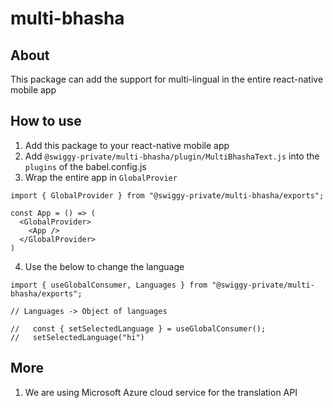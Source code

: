 # multi-bhasha

## About
This package can add the support for multi-lingual in the entire react-native mobile app 

## How to use
1. Add this package to your react-native mobile app
2. Add `@swiggy-private/multi-bhasha/plugin/MultiBhashaText.js` into the `plugins` of the babel.config.js
3. Wrap the entire app in `GlobalProvier`
```
import { GlobalProvider } from "@swiggy-private/multi-bhasha/exports";

const App = () => (
  <GlobalProvider>
    <App />
  </GlobalProvider>
)
```
4. Use the below to change the language
```
import { useGlobalConsumer, Languages } from "@swiggy-private/multi-bhasha/exports";

// Languages -> Object of languages

//   const { setSelectedLanguage } = useGlobalConsumer();
//   setSelectedLanguage("hi")
```

## More
1. We are using Microsoft Azure cloud service for the translation API
